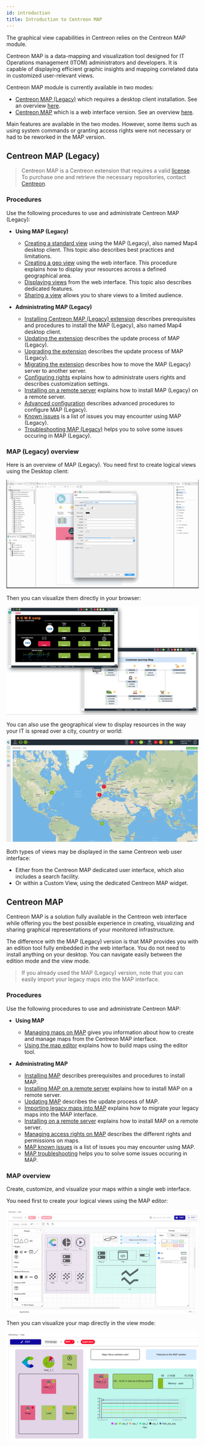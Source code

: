 ```yaml
---
id: introduction
title: Introduction to Centreon MAP
---
```


The graphical view capabilities in Centreon relies on the Centreon MAP
module.

Centreon MAP is a data-mapping and visualization tool designed for IT
Operations management (ITOM) administrators and developers. It is
capable of displaying efficient graphic insights and mapping correlated
data in customized user-relevant views.

Centreon MAP module is currently available in two modes:
- [Centreon MAP (Legacy)](#centreon-map-legacy) which requires a desktop client installation. See an overview [here](#map-legacy-overview).
- [Centreon MAP](#centreon-map) which is a web interface version. See an overview [here](#map-overview).

Main features are available in the two modes. However, some items such as using system commands or granting access rights were not necessary or had to be reworked in the MAP version.

## Centreon MAP (Legacy)

> Centreon MAP is a Centreon extension that requires a valid [license](../administration/licenses.md).
> To purchase one and retrieve the necessary repositories, contact [Centreon](mailto:sales@centreon.com).

### Procedures

Use the following procedures to use and administrate Centreon MAP (Legacy):

- **Using MAP (Legacy)**
  - [Creating a standard view](create-standard-view.md) using the MAP (Legacy), also named Map4 desktop client. This topic also describes best practices and limitations.
  - [Creating a geo view](create-geo-views.md) using the web interface. This procedure explains how to display your resources across a defined geographical area.
  - [Displaying views](display-view.md) from the web interface. This topic also describes dedicated features.
  - [Sharing a view](share-view.md) allows you to share views to a limited audience.

- **Administrating MAP (Legacy)**
  - [Installing Centreon MAP (Legacy) extension](install.md) describes prerequisites and procedures to install the MAP (Legacy), also named Map4 desktop client.
  - [Updating the extension](update.md) describes the update process of MAP (Legacy).
  - [Upgrading the extension](upgrade.md) describes the update process of MAP (Legacy).
  - [Migrating the extension](migrate.md) describes how to move the MAP (Legacy) server to another server.
  - [Configuring rights](configuration.md) explains how to administrate users rights and describes customization settings.
  - [Installing on a remote server](remote-server.md) explains how to install MAP (Legacy) on a remote server.
  - [Advanced configuration](advanced-configuration.md) describes advanced procedures to configure MAP (Legacy).
  - [Known issues](known-issues.md) is a list of issues you may encounter using MAP (Legacy).
  - [Troubleshooting MAP (Legacy)](troubleshooter.md) helps you to solve some issues occuring in MAP (Legacy).

### MAP (Legacy) overview

Here is an overview of MAP (Legacy). You need first to create logical views using the Desktop client:

![image](../assets/graph-views/desktop.gif)

Then you can visualize them directly in your browser:

![image](../assets/graph-views/first_page_web.png)

You can also use the geographical view to display resources in the way your IT is spread
over a city, country or world:

![image](../assets/graph-views/display_geo_view.gif)

Both types of views may be displayed in the same Centreon web user interface:

- Either from the Centreon MAP dedicated user interface, which also includes a
  search facility.
- Or within a Custom View, using the dedicated Centreon MAP widget.

## Centreon MAP

Centreon MAP is a solution fully available in the Centreon web interface while offering you the best possible experience in creating, visualizing and sharing graphical representations of your monitored infrastructure.

The difference with the MAP (Legacy) version is that MAP provides you with an edition tool fully embedded in the web interface. You do not need to install anything on your desktop. You can navigate easily between the edition mode and the view mode.

> If you already used the MAP (Legacy) version, note that you can easily import your legacy maps into the MAP interface.

### Procedures

Use the following procedures to use and administrate Centreon MAP:

- **Using MAP**
  - [Managing maps on MAP](map-web-manage.md) gives you information about how to create and manage maps from the Centreon MAP interface.
  - [Using the map editor](map-web-editor.md) explains how to build maps using the editor tool.

- **Administrating MAP**
  - [Installing MAP](map-web-install.md) describes prerequisites and procedures to install MAP.
  - [Installing MAP on a remote server](map-web-install-remote.md) explains how to install MAP on a remote server.
  - [Updating MAP](map-web-update.md) describes the update process of MAP.
  - [Importing legacy maps into MAP](import-into-map-web.md) explains how to migrate your legacy maps into the MAP interface.
  - [Installing on a remote server](remote-server.md) explains how to install MAP on a remote server.
  - [Managing access rights on MAP](map-web-manage.md) describes the different rights and permissions on maps.
  - [MAP known issues](map-web-known-issues.md) is a list of issues you may encounter using MAP.
  - [MAP troubleshooting](map-web-troubleshooting.md) helps you to solve some issues occuring in MAP.

### MAP overview

Create, customize, and visualize your maps within a single web interface.

You need first to create your logical views using the MAP editor:

![image](../assets/graph-views/ng/map-web-editor-view.png)

Then you can visualize your map directly in the view mode:

![image](../assets/graph-views/ng/map-web-global-view.png)
